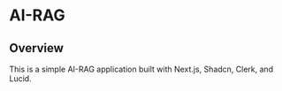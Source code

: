 # AI-RAG

## Overview

This is a simple AI-RAG application built with Next.js, Shadcn, Clerk, and Lucid.

